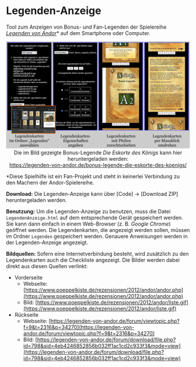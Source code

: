 # Legenden-Anzeige

Tool zum Anzeigen von Bonus- und Fan-Legenden der Spielereihe [*Legenden von Andor*](https://legenden-von-andor.de/)\* auf dem Smartphone oder Computer.

<p align="center">
	<img src="Beispiel.png" width="600"/><br />
	Die im Bild gezeigte Bonus-Legende <i>Die Eskorte des Königs</i> kann hier heruntergeladen werden:<br/>
  <a href="https://legenden-von-andor.de/bonus-legende-die-eskorte-des-koenigs/">https://legenden-von-andor.de/bonus-legende-die-eskorte-des-koenigs/</a>
</p>

\*Diese Spielhilfe ist ein Fan-Projekt und steht in keinerlei Verbindung zu den Machern der Andor-Spielereihe.

**Download:** Die Legenden-Anzeige kann über [Code] → [Download ZIP] heruntergeladen werden.

**Benutzung:** Um die Legenden-Anzeige zu benutzen, muss die Datei `LegendenAnzeige.html` auf dem entsprechende Gerät gespeichert werden. Sie kann dann einfach in einem Web-Browser (z. B. *Google Chrome*) geöffnet werden. Die Legendenkarten, die angezeigt werden sollen, müssen im Ordner `Legenden` gespeichert werden. Genauere Anweisungen werden in der Legenden-Anzeige angezeigt.

**Bildquellen:** Sofern eine Internetverbindung besteht, wird zusätzlich zu den Legendenkarten auch die Checkliste angezeigt. Die Bilder werden dabei direkt aus diesen Quellen verlinkt:
- Vorderseite
	- Webseite: [https://www.poeppelkiste.de/rezensionen/2012/andor/andor.php](https://www.poeppelkiste.de/rezensionen/2012/andor/andor.php)
	- Bild: [https://www.poeppelkiste.de/rezensionen/2012/andor/liste.gif](https://www.poeppelkiste.de/rezensionen/2012/andor/liste.gif)
- Rückseite
	- Webseite: [https://legenden-von-andor.de/forum/viewtopic.php?f=9&t=2316&p=34270](https://legenden-von-andor.de/forum/viewtopic.php?f=9&t=2316&p=34270)
	- Bild: [https://legenden-von-andor.de/forum/download/file.php?id=798&sid=4eb4246852856b032ff1ac1cd2c933f3&mode=view](https://legenden-von-andor.de/forum/download/file.php?id=798&sid=4eb4246852856b032ff1ac1cd2c933f3&mode=view)

